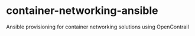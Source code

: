 # container-networking-ansible
Ansible provisioning for container networking solutions using OpenContrail
